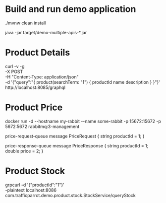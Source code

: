 # Build and run demo application

./mvnw clean install

java -jar target/demo-multiple-apis-*.jar

# Product Details
curl -v -g \
  -X POST \
  -H "Content-Type: application/json" \
  -d '{"query":"{ product(searchTerm: \"1\") { productId name description } }"}' \
  http://localhost:8085/graphql

# Product Price
docker run -d --hostname my-rabbit --name some-rabbit -p 15672:15672 -p 5672:5672 rabbitmq:3-management

price-request-queue
message PriceRequest {
  string productId = 1;
}

price-response-queue
message PriceResponse {
  string productId = 1;
  double price = 2;
}

# Product Stock
grpcurl -d '{"productId":"1"}' \
  -plaintext localhost:8086 \
  com.trafficparrot.demo.product.stock.StockService/queryStock
